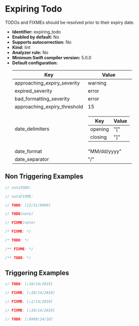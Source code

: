 # Expiring Todo

TODOs and FIXMEs should be resolved prior to their expiry date.

* **Identifier:** expiring_todo
* **Enabled by default:** No
* **Supports autocorrection:** No
* **Kind:** lint
* **Analyzer rule:** No
* **Minimum Swift compiler version:** 5.0.0
* **Default configuration:**
  <table>
  <thead>
  <tr><th>Key</th><th>Value</th></tr>
  </thead>
  <tbody>
  <tr>
  <td>
  approaching_expiry_severity
  </td>
  <td>
  warning
  </td>
  </tr>
  <tr>
  <td>
  expired_severity
  </td>
  <td>
  error
  </td>
  </tr>
  <tr>
  <td>
  bad_formatting_severity
  </td>
  <td>
  error
  </td>
  </tr>
  <tr>
  <td>
  approaching_expiry_threshold
  </td>
  <td>
  15
  </td>
  </tr>
  <tr>
  <td>
  date_delimiters
  </td>
  <td>
  <table>
  <thead>
  <tr><th>Key</th><th>Value</th></tr>
  </thead>
  <tbody>
  <tr>
  <td>
  opening
  </td>
  <td>
  &quot;[&quot;
  </td>
  </tr>
  <tr>
  <td>
  closing
  </td>
  <td>
  &quot;]&quot;
  </td>
  </tr>
  </tbody>
  </table>
  </td>
  </tr>
  <tr>
  <td>
  date_format
  </td>
  <td>
  &quot;MM/dd/yyyy&quot;
  </td>
  </tr>
  <tr>
  <td>
  date_separator
  </td>
  <td>
  &quot;/&quot;
  </td>
  </tr>
  </tbody>
  </table>

## Non Triggering Examples

```swift
// notaTODO:

```

```swift
// notaFIXME:

```

```swift
// TODO: [12/31/9999]

```

```swift
// TODO(note)

```

```swift
// FIXME(note)

```

```swift
/* FIXME: */

```

```swift
/* TODO: */

```

```swift
/** FIXME: */

```

```swift
/** TODO: */

```

## Triggering Examples

```swift
// TODO: [↓10/14/2019]

```

```swift
// FIXME: [↓10/14/2019]

```

```swift
// FIXME: [↓1/14/2019]

```

```swift
// FIXME: [↓10/14/2019]

```

```swift
// TODO: [↓9999/14/10]

```